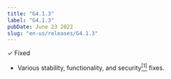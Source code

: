 ```yaml
---
title: "G4.1.3"
label: "G4.1.3"
pubDate: June 23 2022
slug: "en-us/releases/G4.1.3"
---
```


✓ Fixed

* Various stability, functionality, and security[<sup>[1]</sup>](https://www.mozilla.org/en-US/security/advisories/mfsa2022-25/) fixes.
